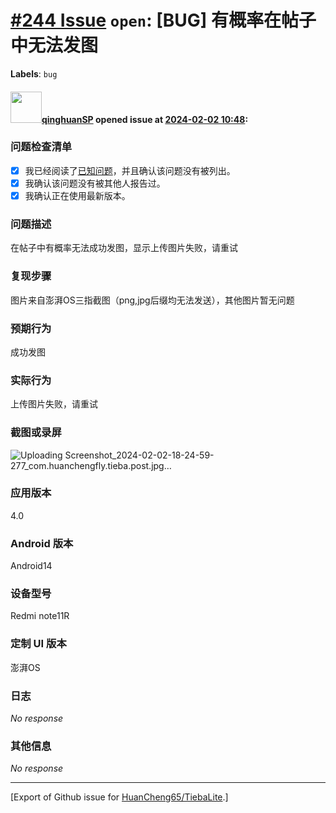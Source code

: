 # [\#244 Issue](https://github.com/HuanCheng65/TiebaLite/issues/244) `open`: [BUG] 有概率在帖子中无法发图
**Labels**: `bug`


#### <img src="https://avatars.githubusercontent.com/u/138347358?v=4" width="50">[qinghuanSP](https://github.com/qinghuanSP) opened issue at [2024-02-02 10:48](https://github.com/HuanCheng65/TiebaLite/issues/244):

### 问题检查清单

- [X] 我已经阅读了[已知问题](https://github.com/HuanCheng65/TiebaLite/discussions/214)，并且确认该问题没有被列出。
- [X] 我确认该问题没有被其他人报告过。
- [X] 我确认正在使用最新版本。

### 问题描述

在帖子中有概率无法成功发图，显示上传图片失败，请重试

### 复现步骤

图片来自澎湃OS三指截图（png,jpg后缀均无法发送），其他图片暂无问题

### 预期行为

成功发图

### 实际行为

上传图片失败，请重试

### 截图或录屏

![Uploading Screenshot_2024-02-02-18-24-59-277_com.huanchengfly.tieba.post.jpg…]()


### 应用版本

4.0

### Android 版本

Android14

### 设备型号

Redmi note11R

### 定制 UI 版本

澎湃OS

### 日志

_No response_

### 其他信息

_No response_




-------------------------------------------------------------------------------



[Export of Github issue for [HuanCheng65/TiebaLite](https://github.com/HuanCheng65/TiebaLite).]

